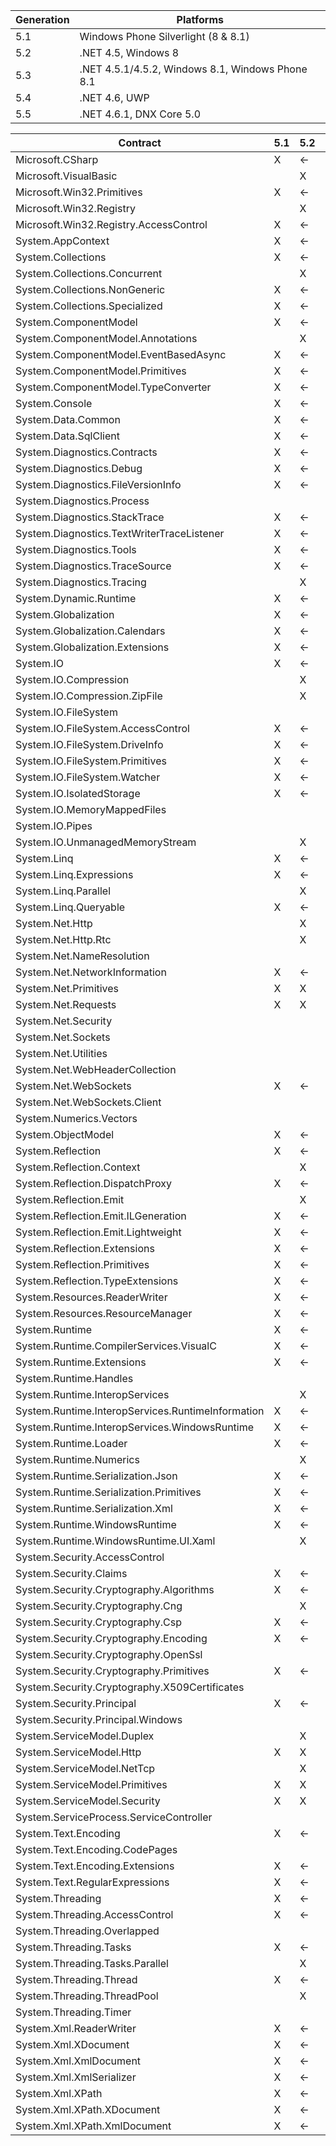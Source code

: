 | Generation | Platforms |
| ---------- | --------- |
| 5.1 | Windows Phone Silverlight (8 & 8.1)|
| 5.2 | .NET 4.5, Windows 8 |
| 5.3 | .NET 4.5.1/4.5.2, Windows 8.1, Windows Phone 8.1 |
| 5.4 | .NET 4.6, UWP |
| 5.5 | .NET 4.6.1, DNX Core 5.0  |


| Contract | 5.1 | 5.2 | 5.3 | 5.4 | 5.5 |
| -------- | --- | --- | --- | --- | --- |
| Microsoft.CSharp | X | <- | <- | <- | <- |
| Microsoft.VisualBasic |  | X | <- | <- | <- |
| Microsoft.Win32.Primitives | X | <- | <- | <- | <- |
| Microsoft.Win32.Registry |  | X | <- | <- | <- |
| Microsoft.Win32.Registry.AccessControl | X | <- | <- | <- | <- |
| System.AppContext | X | <- | <- | <- | <- |
| System.Collections | X | <- | <- | X | <- |
| System.Collections.Concurrent |  | X | <- | X | <- |
| System.Collections.NonGeneric | X | <- | <- | <- | <- |
| System.Collections.Specialized | X | <- | <- | <- | <- |
| System.ComponentModel | X | <- | <- | <- | <- |
| System.ComponentModel.Annotations |  | X | <- | X | <- |
| System.ComponentModel.EventBasedAsync | X | <- | <- | X | <- |
| System.ComponentModel.Primitives | X | <- | <- | <- | <- |
| System.ComponentModel.TypeConverter | X | <- | <- | <- | <- |
| System.Console | X | <- | <- | <- | <- |
| System.Data.Common | X | <- | <- | <- | <- |
| System.Data.SqlClient | X | <- | <- | <- | <- |
| System.Diagnostics.Contracts | X | <- | <- | <- | <- |
| System.Diagnostics.Debug | X | <- | <- | X | <- |
| System.Diagnostics.FileVersionInfo | X | <- | <- | <- | <- |
| System.Diagnostics.Process |  |  |  | X | X |
| System.Diagnostics.StackTrace | X | <- | <- | <- | <- |
| System.Diagnostics.TextWriterTraceListener | X | <- | <- | <- | <- |
| System.Diagnostics.Tools | X | <- | <- | <- | <- |
| System.Diagnostics.TraceSource | X | <- | <- | <- | <- |
| System.Diagnostics.Tracing |  | X | X | X | <- |
| System.Dynamic.Runtime | X | <- | <- | X | <- |
| System.Globalization | X | <- | <- | X | <- |
| System.Globalization.Calendars | X | <- | <- | <- | <- |
| System.Globalization.Extensions | X | <- | <- | <- | <- |
| System.IO | X | <- | <- | X | <- |
| System.IO.Compression |  | X | <- | <- | <- |
| System.IO.Compression.ZipFile |  | X | <- | <- | <- |
| System.IO.FileSystem |  |  |  | X | <- |
| System.IO.FileSystem.AccessControl | X | <- | <- | <- | <- |
| System.IO.FileSystem.DriveInfo | X | <- | <- | <- | <- |
| System.IO.FileSystem.Primitives | X | <- | <- | <- | <- |
| System.IO.FileSystem.Watcher | X | <- | <- | <- | <- |
| System.IO.IsolatedStorage | X | <- | <- | <- | <- |
| System.IO.MemoryMappedFiles |  |  |  | X | <- |
| System.IO.Pipes |  |  |  | X | <- |
| System.IO.UnmanagedMemoryStream |  | X | <- | <- | <- |
| System.Linq | X | <- | <- | <- | <- |
| System.Linq.Expressions | X | <- | <- | X | <- |
| System.Linq.Parallel |  | X | <- | <- | <- |
| System.Linq.Queryable | X | <- | <- | <- | <- |
| System.Net.Http |  | X | <- | <- | <- |
| System.Net.Http.Rtc |  | X | <- | <- | <- |
| System.Net.NameResolution |  |  |  | X | <- |
| System.Net.NetworkInformation | X | <- | <- | <- | X |
| System.Net.Primitives | X | X | <- | X | <- |
| System.Net.Requests | X | X | <- | X | <- |
| System.Net.Security |  |  |  | X | <- |
| System.Net.Sockets |  |  |  | X | X |
| System.Net.Utilities |  |  |  | X | <- |
| System.Net.WebHeaderCollection |  |  |  | X | <- |
| System.Net.WebSockets | X | <- | <- | <- | <- |
| System.Net.WebSockets.Client |  |  |  | X | <- |
| System.Numerics.Vectors |  |  |  | X | <- |
| System.ObjectModel | X | <- | <- | X | <- |
| System.Reflection | X | <- | <- | X | X |
| System.Reflection.Context |  | X | <- | <- | <- |
| System.Reflection.DispatchProxy | X | <- | <- | <- | <- |
| System.Reflection.Emit |  | X | <- | <- | <- |
| System.Reflection.Emit.ILGeneration | X | <- | <- | <- | <- |
| System.Reflection.Emit.Lightweight | X | <- | <- | <- | <- |
| System.Reflection.Extensions | X | <- | <- | <- | <- |
| System.Reflection.Primitives | X | <- | <- | <- | <- |
| System.Reflection.TypeExtensions | X | <- | <- | <- | <- |
| System.Resources.ReaderWriter | X | <- | <- | <- | <- |
| System.Resources.ResourceManager | X | <- | <- | <- | <- |
| System.Runtime | X | <- | X | X | <- |
| System.Runtime.CompilerServices.VisualC | X | <- | <- | <- | <- |
| System.Runtime.Extensions | X | <- | <- | X | <- |
| System.Runtime.Handles |  |  |  | X | <- |
| System.Runtime.InteropServices |  | X | X | X | <- |
| System.Runtime.InteropServices.RuntimeInformation | X | <- | <- | <- | <- |
| System.Runtime.InteropServices.WindowsRuntime | X | <- | <- | <- | <- |
| System.Runtime.Loader | X | <- | <- | <- | <- |
| System.Runtime.Numerics |  | X | <- | <- | <- |
| System.Runtime.Serialization.Json | X | <- | <- | <- | <- |
| System.Runtime.Serialization.Primitives | X | <- | <- | X | <- |
| System.Runtime.Serialization.Xml | X | <- | <- | X | <- |
| System.Runtime.WindowsRuntime | X | <- | X | <- | <- |
| System.Runtime.WindowsRuntime.UI.Xaml |  | X | <- | <- | <- |
| System.Security.AccessControl |  |  |  | X | <- |
| System.Security.Claims | X | <- | <- | <- | <- |
| System.Security.Cryptography.Algorithms | X | <- | <- | <- | <- |
| System.Security.Cryptography.Cng |  | X | <- | <- | <- |
| System.Security.Cryptography.Csp | X | <- | <- | <- | <- |
| System.Security.Cryptography.Encoding | X | <- | <- | <- | <- |
| System.Security.Cryptography.OpenSsl |  |  |  | X | <- |
| System.Security.Cryptography.Primitives | X | <- | <- | <- | <- |
| System.Security.Cryptography.X509Certificates |  |  |  | X | <- |
| System.Security.Principal | X | <- | <- | <- | <- |
| System.Security.Principal.Windows |  |  |  | X | <- |
| System.ServiceModel.Duplex |  | X | <- | <- | <- |
| System.ServiceModel.Http | X | X | <- | X | <- |
| System.ServiceModel.NetTcp |  | X | <- | X | <- |
| System.ServiceModel.Primitives | X | X | <- | X | <- |
| System.ServiceModel.Security | X | X | <- | <- | <- |
| System.ServiceProcess.ServiceController |  |  |  | X | <- |
| System.Text.Encoding | X | <- | <- | X | <- |
| System.Text.Encoding.CodePages |  |  |  | X | <- |
| System.Text.Encoding.Extensions | X | <- | <- | X | <- |
| System.Text.RegularExpressions | X | <- | <- | X | <- |
| System.Threading | X | <- | <- | X | <- |
| System.Threading.AccessControl | X | <- | <- | <- | <- |
| System.Threading.Overlapped |  |  |  | X | <- |
| System.Threading.Tasks | X | <- | <- | X | <- |
| System.Threading.Tasks.Parallel |  | X | <- | <- | <- |
| System.Threading.Thread | X | <- | <- | <- | <- |
| System.Threading.ThreadPool |  | X | <- | <- | <- |
| System.Threading.Timer |  |  | X | <- | <- |
| System.Xml.ReaderWriter | X | <- | <- | X | <- |
| System.Xml.XDocument | X | <- | <- | X | <- |
| System.Xml.XmlDocument | X | <- | <- | <- | <- |
| System.Xml.XmlSerializer | X | <- | <- | X | <- |
| System.Xml.XPath | X | <- | <- | <- | <- |
| System.Xml.XPath.XDocument | X | <- | <- | <- | <- |
| System.Xml.XPath.XmlDocument | X | <- | <- | <- | <- |
